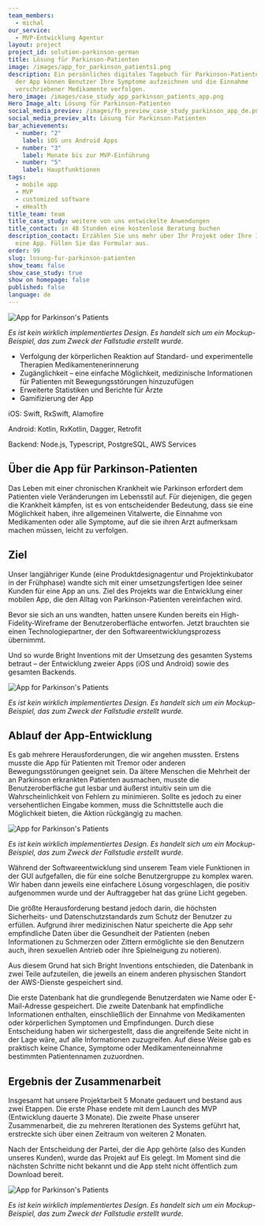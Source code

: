 ```yaml
---
team_members:
  - michal
our_service:
  - MVP-Entwicklung Agentur
layout: project
project_id: solution-parkinson-german
title: Lösung für Parkinson-Patienten
image: /images/app_for_parkinson_patients1.png
description: Ein persönliches digitales Tagebuch für Parkinson-Patienten. Mit
  der App können Benutzer Ihre Symptome aufzeichnen und die Einnahme
  verschriebener Medikamente verfolgen.
hero_image: /images/case_study_app_parkinson_patients_app.png
Hero Image_alt: Lösung für Parkinson-Patienten
social_media_previev: /images/fb_preview_case_study_parkinson_app_de.png
social_media_previev_alt: Lösung für Parkinson-Patienten
bar_achievements:
  - number: "2"
    label: iOS uns Android Apps
  - number: "3"
    label: Monate bis zur MVP-Einführung
  - number: "5"
    label: Hauptfunktionen
tags:
  - mobile app
  - MVP
  - customized software
  - eHealth
title_team: team
title_case_study: weitere von uns entwickelte Anwendungen
title_contact: in 48 Stunden eine kostenlose Beratung buchen
description_contact: Erzählen Sie uns mehr über Ihr Projekt oder Ihre Idee für
  eine App. Füllen Sie das Formular aus.
order: 99
slug: losung-fur-parkinson-patienten
show_team: false
show_case_study: true
show on homepage: false
published: false
language: de
---
```

![App for Parkinson's Patients](/images/app_for_parkinson_patients2.png)

*Es ist kein wirklich implementiertes Design. Es handelt sich um ein Mockup-Beispiel, das zum Zweck der Fallstudie erstellt wurde.*

<TitleWithIcon sectionTitle='von Bright Inventions entwickelte Hauptfunktionen:' titleIcon='/images/main_features_icon.png' titleIconAlt='features' />

* Verfolgung der körperlichen Reaktion auf Standard- und experimentelle Therapien
  Medikamentenerinnerung
* Zugänglichkeit – eine einfache Möglichkeit, medizinische Informationen für Patienten mit Bewegungsstörungen hinzuzufügen
* Erweiterte Statistiken und Berichte für Ärzte
* Gamifizierung der App

<TitleWithIcon sectionTitle='fähigkeiten' titleIcon='/images/skills.svg' titleIconAlt='fähigkeiten' />

iOS: Swift, RxSwift, Alamofire

Android: Kotlin, RxKotlin, Dagger, Retrofit

Backend: Node.js, Typescript, PostgreSQL, AWS Services

## Über die App für Parkinson-Patienten

Das Leben mit einer chronischen Krankheit wie Parkinson erfordert dem Patienten viele Veränderungen im Lebensstil auf. Für diejenigen, die gegen die Krankheit kämpfen, ist es von entscheidender Bedeutung, dass sie eine Möglichkeit haben, ihre allgemeinen Vitalwerte, die Einnahme von Medikamenten oder alle Symptome, auf die sie ihren Arzt aufmerksam machen müssen, leicht zu verfolgen.

## Ziel

Unser langjähriger Kunde (eine Produktdesignagentur und Projektinkubator in der Frühphase) wandte sich mit einer umsetzungsfertigen Idee seiner Kunden für eine App an uns. Ziel des Projekts war die Entwicklung einer mobilen App, die den Alltag von Parkinson-Patienten vereinfachen wird.

Bevor sie sich an uns wandten, hatten unsere Kunden bereits ein High-Fidelity-Wireframe der Benutzeroberfläche entworfen. Jetzt brauchten sie einen Technologiepartner, der den Softwareentwicklungsprozess übernimmt.

Und so wurde Bright Inventions mit der Umsetzung des gesamten Systems betraut – der Entwicklung zweier Apps (iOS und Android) sowie des gesamten Backends.

![App for Parkinson's Patients](/images/app_for_parkinson_patients3.png)

*Es ist kein wirklich implementiertes Design. Es handelt sich um ein Mockup-Beispiel, das zum Zweck der Fallstudie erstellt wurde.*

## Ablauf der App-Entwicklung

Es gab mehrere Herausforderungen, die wir angehen mussten. Erstens musste die App für Patienten mit Tremor oder anderen Bewegungsstörungen geeignet sein. Da ältere Menschen die Mehrheit der an Parkinson erkrankten Patienten ausmachen, musste die Benutzeroberfläche gut lesbar und äußerst intuitiv sein um die Wahrscheinlichkeit von Fehlern zu minimieren. Sollte es jedoch zu einer versehentlichen Eingabe kommen, muss die Schnittstelle auch die Möglichkeit bieten, die Aktion rückgängig zu machen.

![App for Parkinson's Patients](/images/app_for_parkinson_patients1.png)

*Es ist kein wirklich implementiertes Design. Es handelt sich um ein Mockup-Beispiel, das zum Zweck der Fallstudie erstellt wurde.*

Während der Softwareentwicklung sind unserem Team viele Funktionen in der GUI aufgefallen, die für eine solche Benutzergruppe zu komplex waren. Wir haben dann jeweils eine einfachere Lösung vorgeschlagen, die positiv aufgenommen wurde und der Auftraggeber hat das grüne Licht gegeben.

Die größte Herausforderung bestand jedoch darin, die höchsten Sicherheits- und Datenschutzstandards zum Schutz der Benutzer zu erfüllen. Aufgrund ihrer medizinischen Natur speicherte die App sehr empfindliche Daten über die Gesundheit der Patienten (neben Informationen zu Schmerzen oder Zittern ermöglichte sie den Benutzern auch, ihren sexuellen Antrieb oder ihre Spielneigung zu notieren).

Aus diesem Grund hat sich Bright Inventions entschieden, die Datenbank in zwei Teile aufzuteilen, die jeweils an einem anderen physischen Standort der AWS-Dienste gespeichert sind.

Die erste Datenbank hat die grundlegende Benutzerdaten wie Name oder E-Mail-Adresse gespeichert. Die zweite Datenbank hat empfindliche Informationen enthalten, einschließlich der Einnahme von Medikamenten oder körperlichen Symptomen und Empfindungen. Durch diese Entscheidung haben wir sichergestellt, dass die angreifende Seite nicht in der Lage wäre, auf alle Informationen zuzugreifen. Auf diese Weise gab es praktisch keine Chance, Symptome oder Medikamenteneinnahme bestimmten Patientennamen zuzuordnen.

## Ergebnis der Zusammenarbeit

Insgesamt hat unsere Projektarbeit 5 Monate gedauert und bestand aus zwei Etappen. Die erste Phase endete mit dem Launch des MVP (Entwicklung dauerte 3 Monate). Die zweite Phase unserer Zusammenarbeit, die zu mehreren Iterationen des Systems geführt hat, erstreckte sich über einen Zeitraum von weiteren 2 Monaten.

Nach der Entscheidung der Partei, der die App gehörte (also des Kunden unseres Kunden), wurde das Projekt auf Eis gelegt. Im Moment sind die nächsten Schritte nicht bekannt und die App steht nicht öffentlich zum Download bereit.

![App for Parkinson's Patients](/images/app_for_parkinson_patients4.png)

*Es ist kein wirklich implementiertes Design. Es handelt sich um ein Mockup-Beispiel, das zum Zweck der Fallstudie erstellt wurde.*